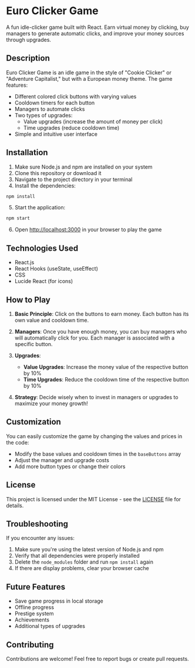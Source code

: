 # Euro Clicker Game

A fun idle-clicker game built with React. Earn virtual money by clicking, buy managers to generate automatic clicks, and improve your money sources through upgrades.

## Description

Euro Clicker Game is an idle game in the style of "Cookie Clicker" or "Adventure Capitalist," but with a European money theme. The game features:

- Different colored click buttons with varying values
- Cooldown timers for each button
- Managers to automate clicks
- Two types of upgrades:
  - Value upgrades (increase the amount of money per click)
  - Time upgrades (reduce cooldown time)
- Simple and intuitive user interface

## Installation

1. Make sure Node.js and npm are installed on your system
2. Clone this repository or download it
3. Navigate to the project directory in your terminal
4. Install the dependencies:

```bash
npm install
```

5. Start the application:

```bash
npm start
```

6. Open [http://localhost:3000](http://localhost:3000) in your browser to play the game

## Technologies Used

- React.js
- React Hooks (useState, useEffect)
- CSS
- Lucide React (for icons)

## How to Play

1. **Basic Principle**: Click on the buttons to earn money. Each button has its own value and cooldown time.

2. **Managers**: Once you have enough money, you can buy managers who will automatically click for you. Each manager is associated with a specific button.

3. **Upgrades**:
   - **Value Upgrades**: Increase the money value of the respective button by 10%
   - **Time Upgrades**: Reduce the cooldown time of the respective button by 10%

4. **Strategy**: Decide wisely when to invest in managers or upgrades to maximize your money growth!

## Customization

You can easily customize the game by changing the values and prices in the code:

- Modify the base values and cooldown times in the `baseButtons` array
- Adjust the manager and upgrade costs
- Add more button types or change their colors

## License

This project is licensed under the MIT License - see the [LICENSE](LICENSE) file for details.

## Troubleshooting

If you encounter any issues:

1. Make sure you're using the latest version of Node.js and npm
2. Verify that all dependencies were properly installed
3. Delete the `node_modules` folder and run `npm install` again
4. If there are display problems, clear your browser cache

## Future Features

- Save game progress in local storage
- Offline progress
- Prestige system
- Achievements
- Additional types of upgrades

## Contributing

Contributions are welcome! Feel free to report bugs or create pull requests.